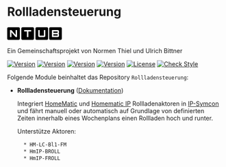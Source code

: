 # Rollladensteuerung  

[![Image](imgs/ntub_logo.png)](https://github.com/ubittner/Heizkoerperthermostatsteuerung)  

Ein Gemeinschaftsprojekt von Normen Thiel und Ulrich Bittner  

[![Version](https://img.shields.io/badge/Symcon_Version-5.2>-red.svg)](https://www.symcon.de/service/dokumentation/entwicklerbereich/sdk-tools/sdk-php/)
[![Version](https://img.shields.io/badge/Module_Version-1.00-blue.svg)]()
[![Version](https://img.shields.io/badge/Module_Build-7-blue.svg)]()
[![Version](https://img.shields.io/badge/Code-PHP-blue.svg)]()
[![License](https://img.shields.io/badge/License-CC%20BY--NC--SA%204.0-green.svg)](https://creativecommons.org/licenses/by-nc-sa/4.0/)
[![Check Style](https://github.com/ubittner/Rollladensteuerung/workflows/Check%20Style/badge.svg)](https://github.com/ubittner/KaminRollladensteuerung/actions)  

Folgende Module beinhaltet das Repository `Rollladensteuerung`:  

- __Rollladensteuerung__ ([Dokumentation](Rollladensteuerung))  

	Integriert [HomeMatic](https://www.eq-3.de/produkte/homematic/rolllaeden-und-markisen.html) und [Homematic IP](https://www.homematic-ip.com/produkte/rolllaeden-jalousien-und-markisen.html) Rollladenaktoren in [IP-Symcon](https://www.symcon.de) und fährt manuell oder automatisch auf Grundlage von definierten Zeiten innerhalb eines Wochenplans einen Rollladen hoch und runter.  
	
	Unterstütze Aktoren:  
    
        * HM-LC-Bl1-FM
        * HmIP-BROLL
        * HmIP-FROLL